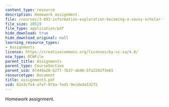 ```yaml
---
content_type: resource
description: Homework assignment.
file: /courses/3-093-information-exploration-becoming-a-savvy-scholar-fall-2006/82e3cfe4afaf974a7ed19ecdeda532f2_assignment3.pdf
file_size: 20519
file_type: application/pdf
hide_download: true
hide_download_original: null
learning_resource_types:
- Assignments
license: https://creativecommons.org/licenses/by-nc-sa/4.0/
ocw_type: OCWFile
parent_title: Assignments
parent_type: CourseSection
parent_uid: 07449a28-b2f7-7b37-ab46-5fa2282f3eb5
resourcetype: Document
title: assignment3.pdf
uid: 82e3cfe4-afaf-974a-7ed1-9ecdeda532f2
---
```

Homework assignment.